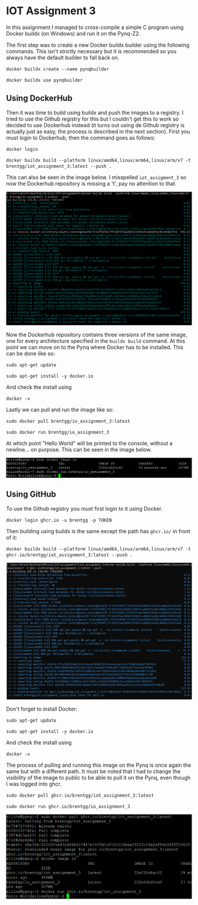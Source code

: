 # IOT Assignment 3

In this assignment I managed to cross-compile a simple C program using Docker buildx (on Windows) and run it on the Pynq-Z2.

The first step was to create a new Docker buildx builder using the following commands. This isn't strictly necessary but it is recommended so you always have the default builder to fall back on.
```
docker buildx create --name pynqbuilder
```
```
docker buildx use pynqbuilder
```

## Using DockerHub

Then it was time to build using buildx and push the images to a registry. I tried to use the Github registry for this but I couldn't get this to work so decided to use Dockerhub instead (it turns out using de Github registry is actually just as easy, the process is described in the next section). First you must login to Dockerhub, then the command goes as follows:
```
docker login
```
```
docker buildx build --platform linux/amd64,linux/arm64,linux/arm/v7 -t brentgg/iot_assignment_3:latest --push .
```
This can also be seen in the image below. I misspelled ```iot_assigment_3``` so now the Dockerhub repository is missing a 't', pay no attention to that.

![docker buildx build](buildx.PNG?raw=true)

Now the Dockerhub repository contains three versions of the same image, one for every architecture specified in the ```buildx build``` command. At this point we can move on to the Pynq where Docker has to be installed. This can be done like so:
```
sudo apt-get update
```
```
sudo apt-get install -y docker.io
```
And check the install using
```
docker -v
```
Lastly we can pull and run the image like so:
```
sudo docker pull brentgg/io_assignment_3:latest
```
```
sudo docker run brentgg/io_assignment_3
```
At which point "Hello World" will be printed to the console, without a newline... on purpose. This can be seen in the image below.

![running the image on the Pynq](on_pynq.PNG?raw=true)

## Using GitHub

To use the Github registry you must first login to it using Docker.
```
docker login ghcr.io -u brentgg -p TOKEN
```
Then building using buildx is the same except the path has ```ghcr.io/``` in front of it:
```
docker buildx build --platform linux/amd64,linux/arm64,linux/arm/v7 -t ghcr.io/brentgg/iot_assignment_3:latest --push .
```

![docker buildx build and push to ghcr instead of dockerhub](buildx_ghcr.PNG?raw=true)

Don't forget to install Docker:
```
sudo apt-get update
```
```
sudo apt-get install -y docker.io
```
And check the install using
```
docker -v
```

The process of pulling and running this image on the Pynq is once again the same but with a different path. It must be noted that I had to change the visibility of the image to public to be able to pull it on the Pynq, even though I was logged into ghcr.
```
sudo docker pull ghcr.io/brentgg/iot_assignment_3:latest
```
```
sudo docker run ghcr.io/brentgg/io_assignment_3
```

![running the ghcr image on the Pynq](on_pynq_ghcr.PNG?raw=true)

